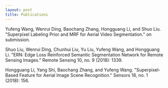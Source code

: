 ```yaml
---
layout: post
title: Publications
---
```


Yufeng Wang, Wenrui Ding, Baochang Zhang, Hongguang Li, and Shuo Liu. "Superpixel Labeling Prior and MRF for Aerial Video Segmentation." on submission.

Shuo Liu, Wenrui Ding, Chunhui Liu, Yu Liu, Yufeng Wang, and Hongguang Li. "ERN: Edge Loss Reinforced Semantic Segmentation Network for Remote Sensing Images." Remote Sensing 10, no. 9 (2018): 1339.

Hongguang Li, Yang Shi, Baochang Zhang, and Yufeng Wang. "Superpixel-Based Feature for Aerial Image Scene Recognition." Sensors 18, no. 1 (2018): 156.
